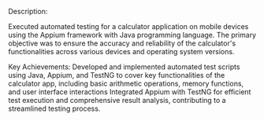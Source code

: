 Description:

Executed automated testing for a calculator application on mobile devices using the Appium framework with Java programming language. The primary objective was to ensure the accuracy and reliability of the calculator's functionalities across various devices and operating system versions.

Key Achievements:
    Developed and implemented automated test scripts using Java, Appium, and TestNG to cover key functionalities of the calculator app, including basic arithmetic operations, memory functions, and user interface interactions
    Integrated Appium with TestNG for efficient test execution and comprehensive result analysis, contributing to a streamlined testing process.
